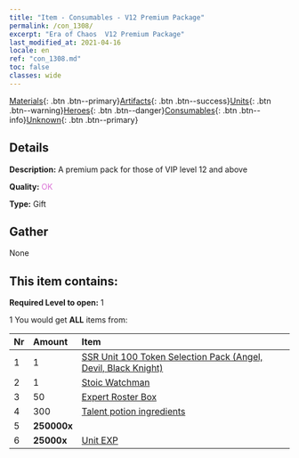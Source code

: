 ```yaml
---
title: "Item - Consumables - V12 Premium Package"
permalink: /con_1308/
excerpt: "Era of Chaos  V12 Premium Package"
last_modified_at: 2021-04-16
locale: en
ref: "con_1308.md"
toc: false
classes: wide
---
```

 [Materials](/Items/){: .btn .btn--primary}[Artifacts](/Items/Artifacts/){: .btn .btn--success}[Units](/Items/Units/){: .btn .btn--warning}[Heroes](/Items/Heroes/){: .btn .btn--danger}[Consumables](/Items/Consumables/){: .btn .btn--info}[Unknown](/Items/Unknown/){: .btn .btn--primary}

## Details
 **Description:** A premium pack for those of VIP level 12 and above

 **Quality:** <span style="color: #DA70D6">OK</span>

 **Type:** Gift

## Gather

  None

## This item contains:

 **Required Level to open:** 1

 1 You would get **ALL** items  from:

  | Nr | Amount |     Item    |
  |:---|:-------|:------------|
  | 1 | 1 | [SSR Unit 100 Token Selection Pack (Angel, Devil, Black Knight)](/Items/con_1321/) |  | 
  | 2 | 1 | [Stoic Watchman](/Items/art_133/) |  | 
  | 3 | 50 | [Expert Roster Box](/Items/con_776/) |  | 
  | 4 | 300 | [Talent potion ingredients](/Items/con_1120/) |  | 
  | 5 |  **250000x** | <i class="fas fa-coins"/> |  | 
  | 6 |  **25000x** | [Unit EXP](/Items/con_902/) |  | 
